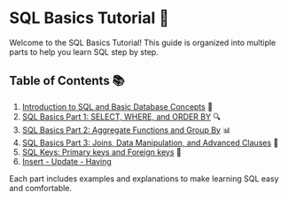 # SQL Basics Tutorial 📝

Welcome to the SQL Basics Tutorial! This guide is organized into multiple parts to help you learn SQL step by step.

## Table of Contents 📚

1. [Introduction to SQL and Basic Database Concepts](0-sql-basic-db.md) 📖
2. [SQL Basics Part 1: SELECT, WHERE, and ORDER BY](1-sql-basic-part-1.md) 🔍
3. [SQL Basics Part 2: Aggregate Functions and Group By](2-basic-sql-part-02.md) 📊
4. [SQL Basics Part 3: Joins, Data Manipulation, and Advanced Clauses](3-basic-sql-part-03.md) 🔗
5. [SQL Keys: Primary keys and Foreign keys](4-sql-key.md) 🔑
6. [Insert - Update - Having ](5-insert-update.md)

Each part includes examples and explanations to make learning SQL easy and comfortable.

